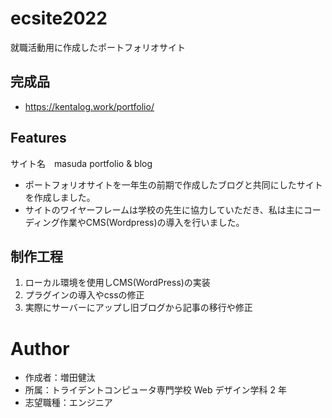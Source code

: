 # ecsite2022


就職活動用に作成したポートフォリオサイト

## 完成品

- https://kentalog.work/portfolio/

## Features

<!-- セールスポイントや差別化などを説明する。-->
サイト名　masuda portfolio & blog
- ポートフォリオサイトを一年生の前期で作成したブログと共同にしたサイトを作成しました。
- サイトのワイヤーフレームは学校の先生に協力していただき、私は主にコーディング作業やCMS(Wordpress)の導入を行いました。

## 制作工程
1. ローカル環境を使用しCMS(WordPress)の実装
2. プラグインの導入やcssの修正
3. 実際にサーバーにアップし旧ブログから記事の移行や修正


# Author

- 作成者：増田健汰
- 所属：トライデントコンピュータ専門学校 Web デザイン学科 2 年
- 志望職種：エンジニア